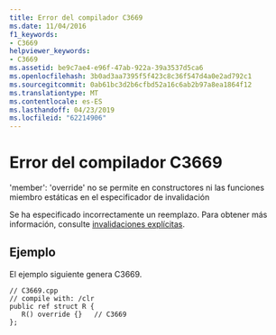```yaml
---
title: Error del compilador C3669
ms.date: 11/04/2016
f1_keywords:
- C3669
helpviewer_keywords:
- C3669
ms.assetid: be9c7ae4-e96f-47ab-922a-39a3537d5ca6
ms.openlocfilehash: 3b0ad3aa7395f5f423c8c36f547d4a0e2ad792c1
ms.sourcegitcommit: 0ab61bc3d2b6cfbd52a16c6ab2b97a8ea1864f12
ms.translationtype: MT
ms.contentlocale: es-ES
ms.lasthandoff: 04/23/2019
ms.locfileid: "62214906"
---
```

# <a name="compiler-error-c3669"></a>Error del compilador C3669

'member': 'override' no se permite en constructores ni las funciones miembro estáticas en el especificador de invalidación

Se ha especificado incorrectamente un reemplazo. Para obtener más información, consulte [invalidaciones explícitas](../../extensions/explicit-overrides-cpp-component-extensions.md).

## <a name="example"></a>Ejemplo

El ejemplo siguiente genera C3669.

```
// C3669.cpp
// compile with: /clr
public ref struct R {
   R() override {}   // C3669
};
```